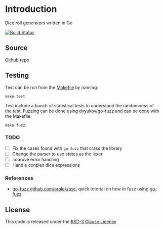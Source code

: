 # Introduction

Dice roll generators written in Go

[![Build Status](https://travis-ci.org/pconcepcion/dice.svg?branch=develop)](https://travis-ci.org/pconcepcion/dice)

## Source

[Github repo](https://github.com/pconcepcion/dice.git)

## Testing

Test can be run from the [Makefile](Makefile) by running: 

```shell
make test
```
 
Test include a bunch of statistical tests to understand the randomness of the test.
Fuzzing can be done using [dvyukov/go-fuzz](https://github.com/dvyukov/go-fuzz) and can be done with the Makefile.

```shell
make fuzz
```

### TODO 

* [ ] Fix the cases found with `go-fuzz` that crass the library
* [ ] Change the parser to use states as the lexer 
* [ ] Improve error handling
* [ ] Handle conplex dice expressions

### References

* [go-fuzz github.com/arolek/ase](https://medium.com/@dgryski/go-fuzz-github-com-arolek-ase-3c74d5a3150c), quick totorial on how to fuzz using [go-fuzz](https://github.com/dvyukov/go-fuzz) 

## License

This code is released under the [BSD-3 Clause License](http://opensource.org/licenses/BSD-3-Clause)
